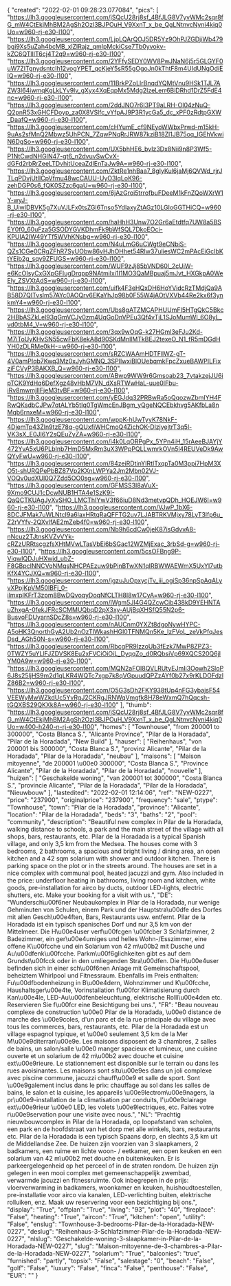 {
"created": "2022-02-01 09:28:23.077084",
"pics": [
"https://lh3.googleusercontent.com/jSQcU28rj8sf_4BfJLG8V7yvWMc2sqr8fG_mW4CtEkjMhBM2AgSh2Ozl3BJPOuH_V9XxnT_x_be_QgLNtnvcNyni4kiq0Uo=w960-rj-e30-l100",
"https://lh3.googleusercontent.com/LjpLQArQOJ5DR5Yz9OhPJZGDjiWb479bgi9Xs5uZah4bcMB_xlZlRajz_qmIpMckiCse7Tb0yvokv-kZC6QTllIT6cj4T2q9=w960-rj-e30-l100",
"https://lh3.googleusercontent.com/2YFfySEDY0WV8PwJNaN6j5r5GLGYF0uW7ZITgnydsntcIh12vogYPET_qcKjeY5sR55gOgoJn0kThtF8m4UIdUNgOdiEIQ=w960-rj-e30-l100",
"https://lh3.googleusercontent.com/11BrkPZoLlrBnqdYQMtVnu9HSk1TJL7AZW3l64iwmqKgLkLYv9lv_gXyx4XqEqpMx5Mdg2IzeLerr6BiDRhd1DrZ5FdE4nc=w960-rj-e30-l100",
"https://lh3.googleusercontent.com/2ddJNO7r6I3PT9aLRH-Ol04zNuQ-Q2pnR53xGHCFDoyp_za0X8VSlfc_vYfpAJ9P3R1ycGa5_dc_xPF0zRdtpGXW_DaafQ=w960-rj-e30-l100",
"https://lh3.googleusercontent.com/cHYumE_cf9NEyoWWbxPrwd-m15kH-9uAs2sfMnQ2Mbwz5UhPCN_7ZqwPNqRrJRW87kziB18Zl1JB75oq_IGEhVkwiN6DgSo=w960-rj-e30-l100",
"https://lh3.googleusercontent.com/UX5bhHE6_bvIz3Dx8Nii9n8P3Wf5-P1NtCwdNHGIN47-gt6_n2dvuvSwCvX-dGFd2rbRrZeeLTDvhitUceaZdlEnTaJw9A=w960-rj-e30-l100",
"https://lh3.googleusercontent.com/ZktRe1nhBaa7_8gIyKul6jaMj6QVWd_rjrJTLqPDvjUtlICpVfmu48wcCAUU-UyO3lqLoK96-zehDGP0s6_fQK0SZzc6gaU=w960-rj-e30-l100",
"https://lh3.googleusercontent.com/6jAzGroi5trrofbuFDeeM1kFnZQoWXrW1Y-wyJ-B_UiwIDBVK5g7XuVJLFx0tsZGl6Tnso5YdlaxyZtAGz10LGIoGGTHiCQ=w960-rj-e30-l100",
"https://lh3.googleusercontent.com/haHhH3Unw7O2Gr6aEtdtfq7UW8a5BSEY0f0_60uFza5GSODYGVKDhmFk9bWfSQL7DkoEOci-KPUlA2IW49YTf5WVhKNsbg=w960-rj-e30-l100",
"https://lh3.googleusercontent.com/N4uLmG6uCWgt9eCNbiS-QZs1CGe0CRgZFhR7SyUObw86vHJhOHhet54RIw37uliesWC2mPAcEiGcIbKtYEib2g_sqy9ZFUGS=w960-rj-e30-l100",
"https://lh3.googleusercontent.com/WUF9zJj85bVND60l_2cUiW-e6KcOIsyCxGXpGFIugDrqpp9NAtmilxi1I1MO3QaMBpuaj5mJvt_HXGkpA0WeEly_ZSVXtAdS=w960-rj-e30-l100",
"https://lh3.googleusercontent.com/uifk4F3eHQxDH6HoYVidcRzTMdjQa9AB58D7QITvslm57AYc0AOQrv6EKaYhJp98b0F55W4jAOtVXVb44Re2kx6f3ynkmY4=w960-rj-e30-l100",
"https://lh3.googleusercontent.com/Ubs8gATZMCAPHUUmFI5HTgQkC5Bkc2HBbASZkLel93qGmVCJy0zm4UqGoDnVPEu3Qf4vTjL1SJoMumWI_6O8yL_vd0tbM4_V=w960-rj-e30-l100",
"https://lh3.googleusercontent.com/3qx9wOqG-k27HGml3eFJu2Kd-M7iToUyKHvSN55cwFbK8ekA8d90SKdMnllMTkBEJ2texeO_N1_fR5mDGdHYH0zDLRMe0kH-=w960-rj-e30-l100",
"https://lh3.googleusercontent.com/sRZCWAAmHDTFllWZ-gT-4V0amPIqb7Kwq3Mz0xJyhGMNQ_3SPIlwxiBlOUebqmkFpcZxueBAWPILFixziFCVyP3BAKXB_Q=w960-rj-e30-l100",
"https://lh3.googleusercontent.com/ABwp9WW9r6Gmsoab23_7vtakzejJU6ipTCK9YdHq6DefXgz48vHbM7VN_dXsRTWwHaL-uue0IFbu-iRv8mwmjIIFjeM3tvBF=w960-rj-e30-l100",
"https://lh3.googleusercontent.com/yEGJdq32PRBwRa5oQqozwZbmIYH4FRwQKsdbCJPw7qtALYb5tIq0TgWmcEnJBgm_yQgeNQCEbkhvg5AKfbLa8nMqb6rnxeM=w960-rj-e30-l100",
"https://lh3.googleusercontent.com/wppK-hUwTyyK78NkF-4DjemTp43Zln9tzE78q-gQUxfiWHCmoQ4ZichOK-DlzjyejtrT3q5l-VK3sX_E0JI6Y2sQEuZyZA=w960-rj-e30-l100",
"https://lh3.googleusercontent.com/i4k0LqORPgPx_5YPn4iH_15rAeeBJAYjY472YvA5xU6PLbInb7HmD5MxRm3uX3WPpPQLLwmrkOVn5l4REUVeDk9AwQYyFwU=w960-rj-e30-l100",
"https://lh3.googleusercontent.com/84zeiRDtinYIRtITxqpTa0M3ppi7HpM3XO5t-shURQPePbBZ87Vp2KXnLWPYa2Jm2Mbn02VJ-VOQv0udXUl0Q7Zdd5OO0sg=w960-rj-e30-l100",
"https://lh3.googleusercontent.com/GFMSS3I8aVuX-9Xmo9CUJ1cDcwNUB1HTA4e1SzK9I-QaQCTKUAgJyXvSHO_LMCThIYwV3f66iuD8Nd3metvpQDh_HOEJW6I=w960-rj-e30-l100",
"https://lh3.googleusercontent.com/VJwP_1bX6-8DCJFMak7uWLNtcI9a6laxHRtqRaQFFTG2uv7LJABTRKVMjxy78LyT3lfp6u_Z2rVYfv-2QXvlfAE2mZeb4f0=w960-rj-e30-l100",
"https://lh3.googleusercontent.com/Nb9h6cdCw0jeK87isGdvvA8-nNcuz2TJtnsKVZvVYk-cRZzURRtscgzfsXHtMVwLTasVbEi6bSGac12WZMjExac_3rbSd-g=w960-rj-e30-l100",
"https://lh3.googleusercontent.com/5csOFBng9P-ViqwIQDJuHXwjd_ubZ-F8GBpcINNCVqNMqsNHCPAEzuw9bPinBTwXN1qIRBWWAEWmX5UxYI7utbKfX4YCJXQ=w960-rj-e30-l100",
"https://lh3.googleusercontent.com/jgzuJuOpxycjTv_iii_ogiSp36npSpAqALyvXPpjKpVM50IBFj_0-ilmxpIKFrT3zpm8BwDQvoqyDoqNfCLTH8I8w17CyA=w960-rj-e30-l100",
"https://lh3.googleusercontent.com/lWgm5JI4G4QZcwCib438kD9YEHNTAuZhxgA-0fekJFRcSCMMUQbqD2pX3xy-AUjBqXHSfQ55N2p6-BusvoFDUyarnSDcZ8s=w960-rj-e30-l100",
"https://lh3.googleusercontent.com/nAUCnm0YXZt8dgoNywHYPC-A5oHK3QnorthGyA2Ub2nOzTlWkashHGl0TFNMQn5Ke_IzFVoL_zeVkPfqJesDsd_AGh50N-s=w960-rj-e30-l100",
"https://lh3.googleusercontent.com/RbcgPR9IzzoUb3fEzk7MwP8ZPZ3-0TWZY5uYLlFJZDVSK8Eu2xFVCiOiOiL_DyqqZo_d0RQbsiVp69XQCS20Q6jIYM0A9w=w960-rj-e30-l100",
"https://lh3.googleusercontent.com/MQN2aFOI8QVLRUtyEJmIi3Oowh2SloP6J8s25IjHS9m2d1qLKR4WQTc7xgp7k8qVGpuudQPZzAYf0b27x9rKLDOFdzlZ86B2=w960-rj-e30-l100",
"https://lh3.googleusercontent.com/O5G3sDh2FKY938tUp4nFG3ybajsF54VEEWyMwWZkdUc5YvRgJ2CKRgJRNWqVmgfk8H78eWxmQ7hQqcsh-tGQXBS29QKXk8A=w960-rj-e30-l100"
],
"thumb": "https://lh3.googleusercontent.com/jSQcU28rj8sf_4BfJLG8V7yvWMc2sqr8fG_mW4CtEkjMhBM2AgSh2Ozl3BJPOuH_V9XxnT_x_be_QgLNtnvcNyni4kiq0Uo=w400-h240-n-rj-e30-l100",
"homes": [
"Townhouse",
"from 200001 to 300000",
"Costa Blanca S.",
"Alicante Province",
"Pilar de la Horadada",
"Pilar de la Horadada",
"New Build"
],
"hauser": [
"Reihenhaus",
"von 200001 bis 300000",
"Costa Blanca S.",
"provinz Alicante",
"Pilar de la Horadada",
"Pilar de la Horadada",
"neubau"
],
"maisons": [
"Maison mitoyenne",
"de 200001 \u00e0 300000",
"Costa Blanca S.",
"Province Alicante",
"Pilar de la Horadada",
"Pilar de la Horadada",
"nouvelle"
],
"huizen": [
"Geschakelde woning",
"van 200001 tot 300000",
"Costa Blanca S.",
"provincie Alicante",
"Pilar de la Horadada",
"Pilar de la Horadada",
"Nieuwbouw"
],
"lastedited": "2022-02-01 12:14:06",
"ref": "NEW-0227",
"price": "237900",
"originalprice": "237900",
"frequency": "sale",
"ptype": "Townhouse",
"town": "Pilar de la Horadada",
"province": "Alicante",
"location": "Pilar de la Horadada",
"beds": "3",
"baths": "2",
"pool": "community",
"description": "Beautiful new complex in Pilar de la Horadada, walking distance to schools, a park and the main street of the village with all shops, bars, restaurants, etc. Pilar de la Horadada is a typical Spanish village, and only 3,5 km from the Medsea. The houses come with 3 bedrooms, 2 bathrooms, a spacious and bright living / dining area, an open kitchen and a 42 sqm solarium with shower and outdoor kitchen. There is parking space on the plot or in the streets around. The houses are set in a nice complex with communal pool, heated jacuzzi and gym. Also included in the price: underfloor heating in bathrooms, living room and kitchen, white goods, pre-installation for airco by ducts, outdoor LED-lights, electric shutters, etc. Make your booking for a visit with us.",
"DE": "Wundersch\u00f6ner Neubaukomplex in Pilar de la Horadada, nur wenige Gehminuten von Schulen, einem Park und der Hauptstra\u00dfe des Dorfes mit allen Gesch\u00e4ften, Bars, Restaurants usw. entfernt. Pilar de la Horadada ist ein typisch spanisches Dorf und nur 3,5 km von der Mittelmeer. Die H\u00e4user verf\u00fcgen \u00fcber 3 Schlafzimmer, 2 Badezimmer, ein ger\u00e4umiges und helles Wohn-/Esszimmer, eine offene K\u00fcche und ein Solarium von 42 m\u00b2 mit Dusche und Au\u00dfenk\u00fcche. Parkm\u00f6glichkeiten gibt es auf dem Grundst\u00fcck oder in den umliegenden Stra\u00dfen. Die H\u00e4user befinden sich in einer sch\u00f6nen Anlage mit Gemeinschaftspool, beheiztem Whirlpool und Fitnessraum. Ebenfalls im Preis enthalten: Fu\u00dfbodenheizung in B\u00e4dern, Wohnzimmer und K\u00fcche, Haushaltsger\u00e4te, Vorinstallation f\u00fcr Klimatisierung durch Kan\u00e4le, LED-Au\u00dfenbeleuchtung, elektrische Rolll\u00e4den etc. Reservieren Sie f\u00fcr eine Besichtigung bei uns.",
"FR": "Beau nouveau complexe de construction \u00e0 Pilar de la Horadada, \u00e0 distance de marche des \u00e9coles, d'un parc et de la rue principale du village avec tous les commerces, bars, restaurants, etc. Pilar de la Horadada est un village espagnol typique, et \u00e0 seulement 3,5 km de la Mer M\u00e9diterran\u00e9e. Les maisons disposent de 3 chambres, 2 salles de bains, un salon/salle \u00e0 manger spacieux et lumineux, une cuisine ouverte et un solarium de 42 m\u00b2 avec douche et cuisine ext\u00e9rieure. Le stationnement est disponible sur le terrain ou dans les rues avoisinantes. Les maisons sont situ\u00e9es dans un joli complexe avec piscine commune, jacuzzi chauff\u00e9 et salle de sport. Sont \u00e9galement inclus dans le prix: chauffage au sol dans les salles de bains, le salon et la cuisine, les appareils \u00e9lectrom\u00e9nagers, la pr\u00e9-installation de la climatisation par conduits, l'\u00e9clairage ext\u00e9rieur \u00e0 LED, les volets \u00e9lectriques, etc. Faites votre r\u00e9servation pour une visite avec nous.",
"NL": "Prachtig nieuwbouwcomplex in Pilar de la Horadada, op loopafstand van scholen, een park en de hoofdstraat van het dorp met alle winkels, bars, restaurants etc. Pilar de la Horadada is een typisch Spaans dorp, en slechts 3,5 km uit de Middellandse Zee. De huizen zijn voorzien van 3 slaapkamers, 2 badkamers, een ruime en lichte woon- / eetkamer, een open keuken en een solarium van 42 m\u00b2 met douche en buitenkeuken. Er is parkeergelegenheid op het perceel of in de straten rondom. De huizen zijn gelegen in een mooi complex met gemeenschappelijk zwembad, verwarmde jacuzzi en fitnessruimte. Ook inbegrepen in de prijs: vloerverwarming in badkamers, woonkamer en keuken, huishoudtoestellen, pre-installatie voor airco via kanalen, LED-verlichting buiten, elektrische rolluiken, enz. Maak uw reservering voor een bezichtiging bij ons.",
"display": "True",
"offplan": "True",
"living": "93",
"plot": "40",
"fireplace": "False",
"heating": "True",
"aircon": "True",
"kitchen": "open",
"utility": "False",
"enslug": "Townhouse-3-bedrooms-Pilar-de-la-Horadada-NEW-0227",
"deslug": "Reihenhaus-3-Schlafzimmer-Pilar-de-la-Horadada-NEW-0227",
"nlslug": "Geschakelde-woning-3-slaapkamer-in-Pilar-de-la-Horadada-NEW-0227",
"slug": "Maison-mitoyenne-de-3-chambres-a-Pilar-de-la-Horadada-NEW-0227",
"solarium": "True",
"balconies": "true",
"furnished": "partly",
"topsix": "False",
"salestage": "0",
"beach": "False",
"golf": "False",
"luxury": "False",
"finca": "False",
"penthouse": "False",
"EUR": ""
}